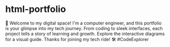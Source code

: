 # html-portfolio
 🚀 Welcome to my digital space! I'm a computer engineer, and this portfolio is your glimpse into my tech journey. From coding to sleek interfaces, each project tells a story of learning and growth. Explore the interactive diagrams for a visual guide. Thanks for joining my tech ride! 🛠️ #CodeExplorer
